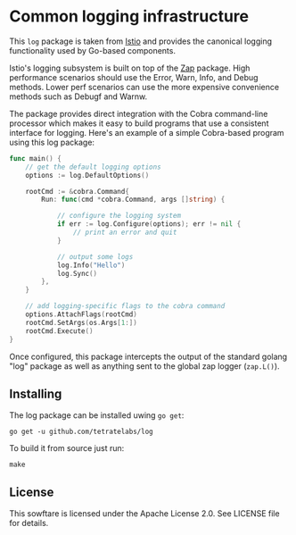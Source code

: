 # Common logging infrastructure

This `log` package is taken from [Istio](https://istio.io/) and provides the canonical logging functionality used by Go-based components.

Istio's logging subsystem is built on top of the [Zap](https:godoc.org/go.uber.org/zap) package.
High performance scenarios should use the Error, Warn, Info, and Debug methods. Lower perf
scenarios can use the more expensive convenience methods such as Debugf and Warnw.

The package provides direct integration with the Cobra command-line processor which makes it
easy to build programs that use a consistent interface for logging. Here's an example
of a simple Cobra-based program using this log package:

```go
func main() {
    // get the default logging options
    options := log.DefaultOptions()

    rootCmd := &cobra.Command{
        Run: func(cmd *cobra.Command, args []string) {

            // configure the logging system
            if err := log.Configure(options); err != nil {
                // print an error and quit
            }

            // output some logs
            log.Info("Hello")
            log.Sync()
        },
    }

    // add logging-specific flags to the cobra command
    options.AttachFlags(rootCmd)
    rootCmd.SetArgs(os.Args[1:])
    rootCmd.Execute()
}
```

Once configured, this package intercepts the output of the standard golang "log" package as well as anything
sent to the global zap logger (`zap.L()`).

## Installing

The log package can be installed uwing `go get`:

    go get -u github.com/tetratelabs/log

To build it from source just run:

    make

## License

This sowftare is licensed under the Apache License 2.0. See LICENSE file for details.
